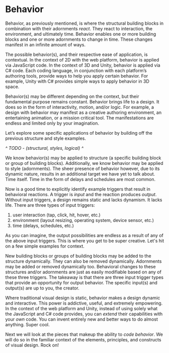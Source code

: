 # Behavior

Behavior, as previously mentioned, is where the structural building blocks in combination with their adornments *react*. They react to interaction, the environment, and ultimately time. Behavior enables one or more building blocks and one or more adornments to change in time. These changes manifest in an infinite amount of ways.

The possible behavior(s), and their respective ease of application, is contextual. In the context of 2D with the web platform, behavior is applied via JavaScript code. In the context of 3D and Unity, behavior is applied via C# code. Each coding language, in conjunction with each platform’s authoring tools, provide ways to help you apply certain behavior. For example, Unity with C# provides simple ways to apply behavior in 3D space. 

Behavior(s) may be different depending on the context, but their fundamental purpose remains constant. Behavior brings life to a design. It does so in the form of interactivity, motion, and/or logic. For example, a design with behavior may manifest as a creative authoring environment, an entertaining animation, or a mission critical tool. The manifestations are endless and limited only by your imagination.

Let’s explore some specific applications of behavior by building off the previous structure and style examples.

 *^ TODO - (structural, styles, logical) ^*

We know behavior(s) may be applied to structure (a specific building block or group of building blocks). Additionally, we know behavior may be applied to style (adornments). The sheer presence of behavior however, due to its dynamic nature, results in an additional target we have yet to talk about. Time itself. Time in the form of delays and schedules are most common.

Now is a good time to explicitly identify example triggers that result in behavioral reactions. A trigger is *input* and the reaction produces *output*. Without input triggers, a design remains static and lacks dynamism. It lacks life. There are three types of input triggers:

1. user interaction (tap, click, hit, hover, etc.)
2. environment (layout resizing, operating system, device sensor, etc.)
3. time (delays, schedules, etc.)

As you can imagine, the output possibilities are endless as a result of any of the above input triggers. This is where you get to be super creative. Let's hit on a few simple examples for context.

New building blocks or groups of building blocks may be added to the structure dynamically. They can also be removed dynamically. Adornments may be added or removed dynamically too. Behavioral changes to these structures and/or adornments are just as easily modifiable based on any of these three triggers. The takeaway is that there are three input trigger types that provide an opportunity for output behavior. The specific input(s) and output(s) are up to you, the creator.

Where traditional visual design is static, behavior makes a design dynamic and interactive. This power is addictive, useful, and extremely empowering. In the context of the web platform and Unity, instead of using solely what the JavaScript and C# code provides, you can *extend* their capabilities with your *own* code. You can invent entirely new and better ways to do almost anything. Super cool.

Next we will look at the pieces that makeup the ability to *code behavior*. We will do so in the familiar context of the elements, principles, and constructs of visual design. Rock on!
